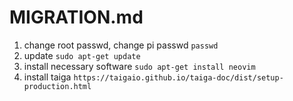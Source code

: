 # MIGRATION.md

1. change root passwd, change pi passwd
`passwd`
2. update
`sudo apt-get update`
3. install necessary software
`sudo apt-get install neovim`
4. install taiga
`https://taigaio.github.io/taiga-doc/dist/setup-production.html`
